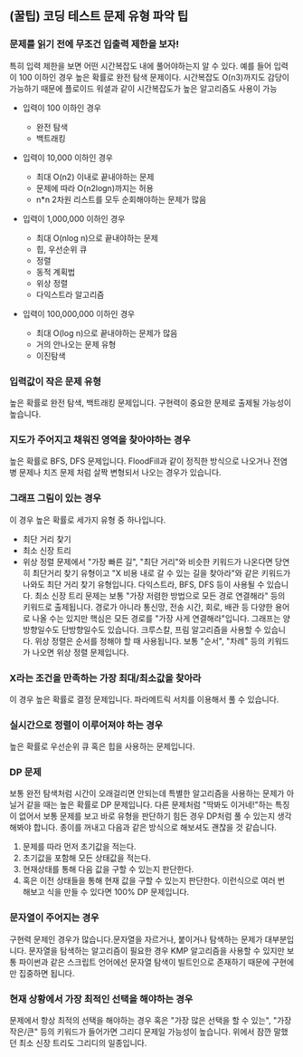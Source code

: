 ## (꿀팁) 코딩 테스트 문제 유형 파악 팁

### 문제를 읽기 전에 무조건 입출력 제한을 보자!

특히 입력 제한을 보면 어떤 시간복잡도 내에 풀어야하는지 알 수 있다.
예를 들어 입력이 100 이하인 경우 높은 확률로 완전 탐색 문제이다.
시간복잡도 O(n3)까지도 감당이 가능하기 때문에 플로이드 워셜과 같이 시간복잡도가 높은 알고리즘도 사용이 가능

- 입력이 100 이하인 경우
  - 완전 탐색
  - 백트래킹
- 입력이 10,000 이하인 경우
  - 최대 O(n2) 이내로 끝내야하는 문제
  - 문제에 따라 O(n2logn)까지는 허용
  - n\*n 2차원 리스트를 모두 순회해야하는 문제가 많음
- 입력이 1,000,000 이하인 경우
  - 최대 O(nlog n)으로 끝내야하는 문제
  - 힙, 우선순위 큐
  - 정렬
  - 동적 계획법
  - 위상 정렬
  - 다익스트라 알고리즘
- 입력이 100,000,000 이하인 경우

  - 최대 O(log n)으로 끝내야하는 문제가 많음
  - 거의 안나오는 문제 유형
  - 이진탐색

### 입력값이 작은 문제 유형

높은 확률로 완전 탐색, 백트래킹 문제입니다. 구현력이 중요한 문제로 출제될 가능성이 높습니다.

### 지도가 주어지고 채워진 영역을 찾아야하는 경우

높은 확률로 BFS, DFS 문제입니다. FloodFill과 같이 정직한 방식으로 나오거나 전염병 문제나 치즈 문제 처럼 살짝 변형되서 나오는 경우가 있습니다.

### 그래프 그림이 있는 경우

이 경우 높은 확률로 세가지 유형 중 하나입니다.

- 최단 거리 찾기
- 최소 신장 트리
- 위상 정렬 문제에서 "가장 빠른 길", "최단 거리"와 비슷한 키워드가 나온다면 당연히 최단거리 찾기 유형이고 "X 비용 내로 갈 수 있는 길을 찾아라"와 같은 키워드가 나와도 최단 거리 찾기 유형입니다. 다익스트라, BFS, DFS 등이 사용될 수 있습니다.
  최소 신장 트리 문제는 보통 "가장 저렴한 방법으로 모든 경로 연결해라" 등의 키워드로 출제됩니다. 경로가 아니라 통신망, 전송 시간, 회로, 배관 등 다양한 용어로 나올 수는 있지만 핵심은 모든 경로를 "가장 사게 연결해라"입니다. 그래프는 양방향일수도 단방향일수도 있습니다. 크루스칼, 프림 알고리즘을 사용할 수 있습니다.
  위상 정렬은 순서를 정해야 할 때 사용됩니다. 보통 "순서", "차례" 등의 키워드가 나오면 위상 정렬 문제입니다.

### X라는 조건을 만족하는 가장 최대/최소값을 찾아라

이 경우 높은 확률로 결정 문제입니다. 파라메트릭 서치를 이용해서 풀 수 있습니다.

### 실시간으로 정렬이 이루어져야 하는 경우

높은 확률로 우선순위 큐 혹은 힙을 사용하는 문제입니다.

### DP 문제

보통 완전 탐색처럼 시간이 오래걸리면 안되는데 특별한 알고리즘을 사용하는 문제가 아닐거 같을 때는 높은 확률로 DP 문제입니다. 다른 문제처럼 "딱봐도 이거네!"하는 특징이 없어서 보통 문제를 보고 바로 유형을 판단하기 힘든 경우 DP처럼 풀 수 있는지 생각해봐야 합니다. 종이를 꺼내고 다음과 같은 방식으로 해보셔도 괜찮을 것 같습니다.

1. 문제를 따라 먼저 초기값을 적는다.
2. 초기값을 포함해 모든 상태값을 적는다.
3. 현재상태를 통해 다음 값을 구할 수 있는지 판단한다.
4. 혹은 이전 상태들을 통해 현재 값을 구할 수 있는지 판단한다. 이런식으로 여러 번 해보고 식을 만들 수 있다면 100% DP 문제입니다.

### 문자열이 주어지는 경우

구현력 문제인 경우가 많습니다.문자열을 자르거나, 붙이거나 탐색하는 문제가 대부분입니다. 문자열을 탐색하는 알고리즘이 필요한 경우 KMP 알고리즘을 사용할 수 있지만 보통 파이썬과 같은 스크립트 언어에선 문자열 탐색이 빌트인으로 존재하기 때문에 구현에만 집중하면 됩니다.

### 현재 상황에서 가장 최적인 선택을 해야하는 경우

문제에서 항상 최적의 선택을 해야하는 경우 혹은 "가장 많은 선택을 할 수 있는", "가장 작은/큰" 등의 키워드가 들어가면 그리디 문제일 가능성이 높습니다. 위에서 잠깐 말했던 최소 신장 트리도 그리디의 일종입니다.
